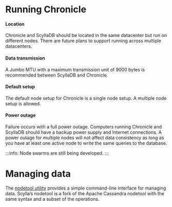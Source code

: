 # Running Chronicle

#### Location
Chronicle and ScyllaDB should be located in the same datacenter but run on different nodes. There are future plans to support running across multiple datacenters.

#### Data transmission
A Jumbo MTU with a maximum transmission unit of 9000 bytes is recommended between ScyllaDB and Chronicle.  

#### Default setup
The default node setup for Chronicle is a single node setup. A multiple node setup is allowed.  

#### Power outage
Failure occurs with a full power outage. Computers running Chronicle and ScyllaDB should have a backup power supply and Internet connections. A power outage for multiple nodes will not affect data consistency as long as you have at least one active node to write the same queries to the database.

:::info:
Node swarms are still being developed.
:::

# Managing data
	
The [nodetool utility](https://docs.scylladb.com/operating-scylla/nodetool/) provides a simple command-line interface for managing data. Scylla’s nodetool is a fork of the Apache Cassandra nodetool with the same syntax and a subset of the operations.
